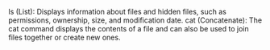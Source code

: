 ls (List): Displays information about files and hidden files, such as permissions, ownership, size, and modification date.
cat (Concatenate): The cat command displays the contents of a file and can also be used to join files together or create new ones.